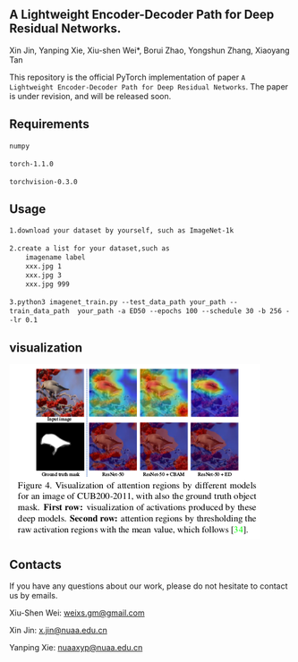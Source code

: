 ## A Lightweight Encoder-Decoder Path for Deep Residual Networks.
Xin Jin, Yanping Xie, Xiu-shen Wei*, Borui Zhao, Yongshun Zhang, Xiaoyang Tan

This repository is the official PyTorch implementation of paper `A Lightweight Encoder-Decoder Path for Deep Residual Networks`. The paper is under revision, and will be released soon.

## Requirements

    numpy
    
    torch-1.1.0
    
    torchvision-0.3.0
    

## Usage
    
    1.download your dataset by yourself, such as ImageNet-1k
    
    2.create a list for your dataset,such as 
        imagename label
        xxx.jpg 1
        xxx.jpg 3
        xxx.jpg 999
    
    3.python3 imagenet_train.py --test_data_path your_path --train_data_path  your_path -a ED50 --epochs 100 --schedule 30 -b 256 --lr 0.1

## visualization
![visualization](https://github.com/Megvii-Nanjing/ED-Net/blob/master/2.png)

## Contacts
If you have any questions about our work, please do not hesitate to contact us by emails.

Xiu-Shen Wei: weixs.gm@gmail.com

Xin Jin: x.jin@nuaa.edu.cn

Yanping Xie: nuaaxyp@nuaa.edu.cn
